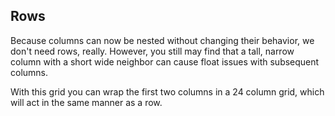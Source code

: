 ## Rows

Because columns can now be nested without changing their behavior, we don't need rows, really. However, you still may find that a tall, narrow column with a short wide neighbor can cause float issues with subsequent columns.

With this grid you can wrap the first two columns in a 24 column grid, which will act in the same manner as a row.